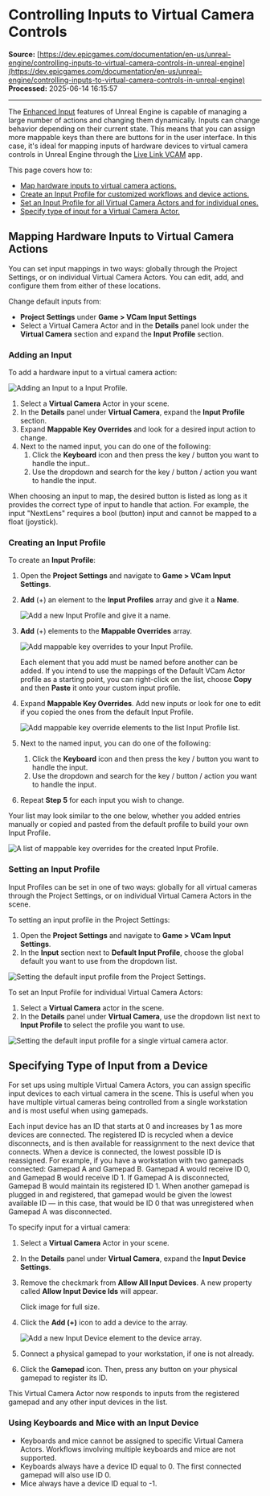 # Controlling Inputs to Virtual Camera Controls

**Source:** [https://dev.epicgames.com/documentation/en-us/unreal-engine/controlling-inputs-to-virtual-camera-controls-in-unreal-engine](https://dev.epicgames.com/documentation/en-us/unreal-engine/controlling-inputs-to-virtual-camera-controls-in-unreal-engine)  
**Processed:** 2025-06-14 16:15:57

---

The [Enhanced Input](/documentation/en-us/unreal-engine/enhanced-input-in-unreal-engine) features of Unreal Engine is capable of managing a large number of actions and changing them dynamically. Inputs can change behavior depending on their current state. This means that you can assign more mappable keys than there are buttons for in the user interface. In this case, it's ideal for mapping inputs of hardware devices to virtual camera controls in Unreal Engine through the [Live Link VCAM](https://apps.apple.com/us/app/live-link-vcam/id1547309663) app.

This page covers how to:

-   [Map hardware inputs to virtual camera actions.](/documentation/en-us/unreal-engine/controlling-inputs-to-virtual-camera-controls-in-unreal-engine#mappinghardwareinputstovirtualcameraactions)
-   [Create an Input Profile for customized workflows and device actions.](/documentation/en-us/unreal-engine/controlling-inputs-to-virtual-camera-controls-in-unreal-engine#creatinganinputprofile)
-   [Set an Input Profile for all Virtual Camera Actors and for individual ones.](/documentation/en-us/unreal-engine/controlling-inputs-to-virtual-camera-controls-in-unreal-engine#settinganinputprofile)
-   [Specify type of input for a Virtual Camera Actor.](/documentation/en-us/unreal-engine/controlling-inputs-to-virtual-camera-controls-in-unreal-engine#specifyingtypeofinputfromadevice)

## Mapping Hardware Inputs to Virtual Camera Actions

You can set input mappings in two ways: globally through the Project Settings, or on individual Virtual Camera Actors. You can edit, add, and configure them from either of these locations.

Change default inputs from:

-   **Project Settings** under **Game > VCam Input Settings**
-   Select a Virtual Camera Actor and in the **Details** panel look under the **Virtual Camera** section and expand the **Input Profile** section.

### Adding an Input

To add a hardware input to a virtual camera action:

![Adding an Input to a Input Profile.](https://d1iv7db44yhgxn.cloudfront.net/documentation/images/7bce69dc-62f5-47fe-89ec-4319d4a59a8a/vcam-adding-an-input.png)

1.  Select a **Virtual Camera** Actor in your scene.
2.  In the **Details** panel under **Virtual Camera**, expand the **Input Profile** section.
3.  Expand **Mappable Key Overrides** and look for a desired input action to change.
4.  Next to the named input, you can do one of the following:
    1.  Click the **Keyboard** icon and then press the key / button you want to handle the input..
    2.  Use the dropdown and search for the key / button / action you want to handle the input.

When choosing an input to map, the desired button is listed as long as it provides the correct type of input to handle that action. For example, the input "NextLens" requires a bool (button) input and cannot be mapped to a float (joystick).

### Creating an Input Profile

To create an **Input Profile**:

1.  Open the **Project Settings** and navigate to **Game > VCam Input Settings**.
2.  **Add** (+) an element to the **Input Profiles** array and give it a **Name**.
    
    ![Add a new Input Profile and give it a name.](https://d1iv7db44yhgxn.cloudfront.net/documentation/images/5aa5aa81-a4fb-4349-869d-5443f798f64b/vcam-inputs-profile-add-and-name.png)
3.  **Add** (+) elements to the **Mappable Overrides** array.
    
    ![Add mappable key overrides to your Input Profile.](https://d1iv7db44yhgxn.cloudfront.net/documentation/images/ce9bd45f-7c37-428e-8119-99a06afc1500/vcam-add-mappable-key-overrides.png)
    
    Each element that you add must be named before another can be added. If you intend to use the mappings of the Default VCam Actor profile as a starting point, you can right-click on the list, choose **Copy** and then **Paste** it onto your custom input profile.
    
4.  Expand **Mappable Key Overrides**. Add new inputs or look for one to edit if you copied the ones from the default Input Profile.
    
    ![Add mappable key override elements to the list Input Profile list.](https://d1iv7db44yhgxn.cloudfront.net/documentation/images/d1868f82-de34-40b5-bfc2-b7a0f1a489a0/vcam-add-and-edit-mappable-key-overrides.png)
5.  Next to the named input, you can do one of the following:
    1.  Click the **Keyboard** icon and then press the key / button you want to handle the input.
    2.  Use the dropdown and search for the key / button / action you want to handle the input.
6.  Repeat **Step 5** for each input you wish to change.

Your list may look similar to the one below, whether you added entries manually or copied and pasted from the default profile to build your own Input Profile.

![A list of mappable key overrides for the created Input Profile.](https://d1iv7db44yhgxn.cloudfront.net/documentation/images/01ffb024-8d54-49cf-a5d2-7e5ddf266fb9/vcam-input-profile-mappable-keys-completed.png)

### Setting an Input Profile

Input Profiles can be set in one of two ways: globally for all virtual cameras through the Project Settings, or on individual Virtual Camera Actors in the scene.

To setting an input profile in the Project Settings:

1.  Open the **Project Settings** and navigate to **Game > VCam Input Settings**.
2.  In the **Input** section next to **Default Input Profile**, choose the global default you want to use from the dropdown list.

![Setting the default input profile from the Project Settings.](https://d1iv7db44yhgxn.cloudfront.net/documentation/images/ce5b23dd-fa20-4443-b3e8-4fbd90288a04/vcam-setting-default-input-profile-project-settings.png)

To set an Input Profile for individual Virtual Camera Actors:

1.  Select a **Virtual Camera** actor in the scene.
2.  In the **Details** panel under **Virtual Camera**, use the dropdown list next to **Input Profile** to select the profile you want to use.

![Setting the default input profile for a single virtual camera actor.](https://d1iv7db44yhgxn.cloudfront.net/documentation/images/eacc0a6d-9ace-42be-87de-a2339dc2f3bf/vcam-default-input-profile-vcam-actor.png)

## Specifying Type of Input from a Device

For set ups using multiple Virtual Camera Actors, you can assign specific input devices to each virtual camera in the scene. This is useful when you have multiple virtual cameras being controlled from a single workstation and is most useful when using gamepads.

Each input device has an ID that starts at 0 and increases by 1 as more devices are connected. The registered ID is recycled when a device disconnects, and is then available for reassignment to the next device that connects. When a device is connected, the lowest possible ID is reassigned. For example, if you have a workstation with two gamepads connected: Gamepad A and Gamepad B. Gamepad A would receive ID 0, and Gamepad B would receive ID 1. If Gamepad A is disconnected, Gamepad B would maintain its registered ID 1. When another gamepad is plugged in and registered, that gamepad would be given the lowest available ID — in this case, that would be ID 0 that was unregistered when Gamepad A was disconnected.

To specify input for a virtual camera:

1.  Select a **Virtual Camera** Actor in your scene.
2.  In the **Details** panel under **Virtual Camera**, expand the **Input Device Settings**.
3.  Remove the checkmark from **Allow All Input Devices**. A new property called **Allow Input Device Ids** will appear.
    
    Click image for full size.
    
4.  Click the **Add (+)** icon to add a device to the array.
    
    ![Add a new Input Device element to the device array.](https://d1iv7db44yhgxn.cloudfront.net/documentation/images/2e2fba60-05fb-4797-980b-54d08cb08409/vcam-add-new-input-device.png)
5.  Connect a physical gamepad to your workstation, if one is not already.
6.  Click the **Gamepad** icon. Then, press any button on your physical gamepad to register its ID.

This Virtual Camera Actor now responds to inputs from the registered gamepad and any other input devices in the list.

### Using Keyboards and Mice with an Input Device

-   Keyboards and mice cannot be assigned to specific Virtual Camera Actors. Workflows involving multiple keyboards and mice are not supported.
-   Keyboards always have a device ID equal to 0. The first connected gamepad will also use ID 0.
-   Mice always have a device ID equal to -1.